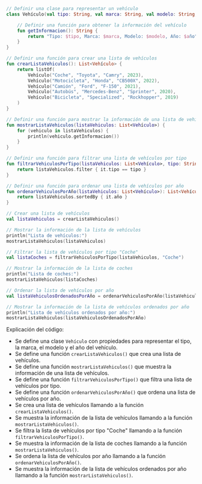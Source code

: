 ```kotlin
// Definir una clase para representar un vehículo
class Vehículo(val tipo: String, val marca: String, val modelo: String, val año: Int) {

    // Definir una función para obtener la información del vehículo
    fun getInformacion(): String {
        return "Tipo: $tipo, Marca: $marca, Modelo: $modelo, Año: $año"
    }
}

// Definir una función para crear una lista de vehículos
fun crearListaVehiculos(): List<Vehículo> {
    return listOf(
        Vehículo("Coche", "Toyota", "Camry", 2023),
        Vehículo("Motocicleta", "Honda", "CB500X", 2022),
        Vehículo("Camión", "Ford", "F-150", 2021),
        Vehículo("Autobús", "Mercedes-Benz", "Sprinter", 2020),
        Vehículo("Bicicleta", "Specialized", "Rockhopper", 2019)
    )
}

// Definir una función para mostrar la información de una lista de vehículos
fun mostrarListaVehiculos(listaVehiculos: List<Vehículo>) {
    for (vehiculo in listaVehiculos) {
        println(vehiculo.getInformacion())
    }
}

// Definir una función para filtrar una lista de vehículos por tipo
fun filtrarVehiculosPorTipo(listaVehiculos: List<Vehículo>, tipo: String): List<Vehículo> {
    return listaVehiculos.filter { it.tipo == tipo }
}

// Definir una función para ordenar una lista de vehículos por año
fun ordenarVehiculosPorAño(listaVehiculos: List<Vehículo>): List<Vehículo> {
    return listaVehiculos.sortedBy { it.año }
}

// Crear una lista de vehículos
val listaVehiculos = crearListaVehiculos()

// Mostrar la información de la lista de vehículos
println("Lista de vehículos:")
mostrarListaVehiculos(listaVehiculos)

// Filtrar la lista de vehículos por tipo "Coche"
val listaCoches = filtrarVehiculosPorTipo(listaVehiculos, "Coche")

// Mostrar la información de la lista de coches
println("Lista de coches:")
mostrarListaVehiculos(listaCoches)

// Ordenar la lista de vehículos por año
val listaVehiculosOrdenadosPorAño = ordenarVehiculosPorAño(listaVehiculos)

// Mostrar la información de la lista de vehículos ordenados por año
println("Lista de vehículos ordenados por año:")
mostrarListaVehiculos(listaVehiculosOrdenadosPorAño)
```

Explicación del código:

* Se define una clase `Vehículo` con propiedades para representar el tipo, la marca, el modelo y el año del vehículo.
* Se define una función `crearListaVehiculos()` que crea una lista de vehículos.
* Se define una función `mostrarListaVehiculos()` que muestra la información de una lista de vehículos.
* Se define una función `filtrarVehiculosPorTipo()` que filtra una lista de vehículos por tipo.
* Se define una función `ordenarVehiculosPorAño()` que ordena una lista de vehículos por año.
* Se crea una lista de vehículos llamando a la función `crearListaVehiculos()`.
* Se muestra la información de la lista de vehículos llamando a la función `mostrarListaVehiculos()`.
* Se filtra la lista de vehículos por tipo "Coche" llamando a la función `filtrarVehiculosPorTipo()`.
* Se muestra la información de la lista de coches llamando a la función `mostrarListaVehiculos()`.
* Se ordena la lista de vehículos por año llamando a la función `ordenarVehiculosPorAño()`.
* Se muestra la información de la lista de vehículos ordenados por año llamando a la función `mostrarListaVehiculos()`.